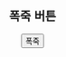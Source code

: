 <!DOCTYPE html>
<html lang="en">
<head>
<meta charset="UTF-8">
<meta name="viewport" content="width=device-width, initial-scale=1.0">
<title>폭죽 버튼</title>
<style>
    body {
        font-family: Arial, sans-serif;
        text-align: center;
    }
    #fireworks {
        display: none;
        position: absolute;
        top: 0;
        left: 0;
        width: 100%;
        height: 100%;
        z-index: 9999;
    }
</style>
</head>
<body>

<h2>폭죽 버튼</h2>
<button onclick="fireworks()">폭죽</button>

<div id="fireworks"></div>

<script>
    function fireworks() {
        var fireworks = document.getElementById("fireworks");
        fireworks.style.display = "block";

        setTimeout(function() {
            fireworks.style.display = "none";
        }, 5000); // 5초 후에 폭죽 효과 사라지게 설정
    }
</script>

</body>
</html>
